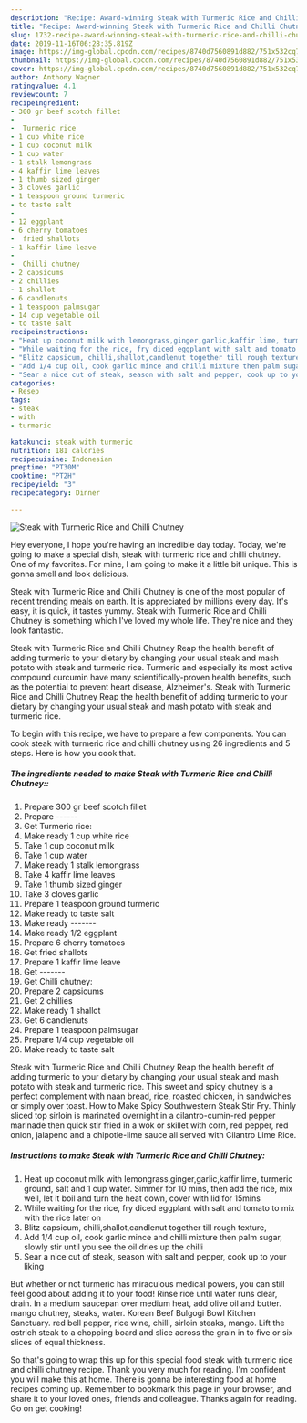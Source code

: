 ```yaml
---
description: "Recipe: Award-winning Steak with Turmeric Rice and Chilli Chutney"
title: "Recipe: Award-winning Steak with Turmeric Rice and Chilli Chutney"
slug: 1732-recipe-award-winning-steak-with-turmeric-rice-and-chilli-chutney
date: 2019-11-16T06:28:35.819Z
image: https://img-global.cpcdn.com/recipes/8740d7560891d882/751x532cq70/steak-with-turmeric-rice-and-chilli-chutney-recipe-main-photo.jpg
thumbnail: https://img-global.cpcdn.com/recipes/8740d7560891d882/751x532cq70/steak-with-turmeric-rice-and-chilli-chutney-recipe-main-photo.jpg
cover: https://img-global.cpcdn.com/recipes/8740d7560891d882/751x532cq70/steak-with-turmeric-rice-and-chilli-chutney-recipe-main-photo.jpg
author: Anthony Wagner
ratingvalue: 4.1
reviewcount: 7
recipeingredient:
- 300 gr beef scotch fillet
-  
-  Turmeric rice
- 1 cup white rice
- 1 cup coconut milk
- 1 cup water
- 1 stalk lemongrass
- 4 kaffir lime leaves
- 1 thumb sized ginger
- 3 cloves garlic
- 1 teaspoon ground turmeric
- to taste salt
-  
- 12 eggplant
- 6 cherry tomatoes
-  fried shallots
- 1 kaffir lime leave
-  
-  Chilli chutney
- 2 capsicums
- 2 chillies
- 1 shallot
- 6 candlenuts
- 1 teaspoon palmsugar
- 14 cup vegetable oil
- to taste salt
recipeinstructions:
- "Heat up coconut milk with lemongrass,ginger,garlic,kaffir lime, turmeric ground, salt and 1 cup water. Simmer for 10 mins, then add the rice, mix well, let it boil and turn the heat down, cover with lid for 15mins"
- "While waiting for the rice, fry diced eggplant with salt and tomato to mix with the rice later on"
- "Blitz capsicum, chilli,shallot,candlenut together till rough texture,"
- "Add 1/4 cup oil, cook garlic mince and chilli mixture then palm sugar, slowly stir until you see the oil dries up the chilli"
- "Sear a nice cut of steak, season with salt and pepper, cook up to your liking"
categories:
- Resep
tags:
- steak
- with
- turmeric

katakunci: steak with turmeric
nutrition: 181 calories
recipecuisine: Indonesian
preptime: "PT30M"
cooktime: "PT2H"
recipeyield: "3"
recipecategory: Dinner

---
```



![Steak with Turmeric Rice and Chilli Chutney](https://img-global.cpcdn.com/recipes/8740d7560891d882/751x532cq70/steak-with-turmeric-rice-and-chilli-chutney-recipe-main-photo.jpg)

Hey everyone, I hope you're having an incredible day today. Today, we're going to make a special dish, steak with turmeric rice and chilli chutney. One of my favorites. For mine, I am going to make it a little bit unique. This is gonna smell and look delicious.

Steak with Turmeric Rice and Chilli Chutney is one of the most popular of recent trending meals on earth. It is appreciated by millions every day. It's easy, it is quick, it tastes yummy. Steak with Turmeric Rice and Chilli Chutney is something which I've loved my whole life. They're nice and they look fantastic.

Steak with Turmeric Rice and Chilli Chutney Reap the health benefit of adding turmeric to your dietary by changing your usual steak and mash potato with steak and turmeric rice. Turmeric and especially its most active compound curcumin have many scientifically-proven health benefits, such as the potential to prevent heart disease, Alzheimer&#39;s. Steak with Turmeric Rice and Chilli Chutney Reap the health benefit of adding turmeric to your dietary by changing your usual steak and mash potato with steak and turmeric rice.


To begin with this recipe, we have to prepare a few components. You can cook steak with turmeric rice and chilli chutney using 26 ingredients and 5 steps. Here is how you cook that.

##### The ingredients needed to make Steak with Turmeric Rice and Chilli Chutney::

1. Prepare 300 gr beef scotch fillet
1. Prepare  ------
1. Get  Turmeric rice:
1. Make ready 1 cup white rice
1. Take 1 cup coconut milk
1. Take 1 cup water
1. Make ready 1 stalk lemongrass
1. Take 4 kaffir lime leaves
1. Take 1 thumb sized ginger
1. Take 3 cloves garlic
1. Prepare 1 teaspoon ground turmeric
1. Make ready to taste salt
1. Make ready  -------
1. Make ready 1/2 eggplant
1. Prepare 6 cherry tomatoes
1. Get  fried shallots
1. Prepare 1 kaffir lime leave
1. Get  -------
1. Get  Chilli chutney:
1. Prepare 2 capsicums
1. Get 2 chillies
1. Make ready 1 shallot
1. Get 6 candlenuts
1. Prepare 1 teaspoon palmsugar
1. Prepare 1/4 cup vegetable oil
1. Make ready to taste salt


Steak with Turmeric Rice and Chilli Chutney Reap the health benefit of adding turmeric to your dietary by changing your usual steak and mash potato with steak and turmeric rice. This sweet and spicy chutney is a perfect complement with naan bread, rice, roasted chicken, in sandwiches or simply over toast. How to Make Spicy Southwestern Steak Stir Fry. Thinly sliced top sirloin is marinated overnight in a cilantro-cumin-red pepper marinade then quick stir fried in a wok or skillet with corn, red pepper, red onion, jalapeno and a chipotle-lime sauce all served with Cilantro Lime Rice. 

##### Instructions to make Steak with Turmeric Rice and Chilli Chutney:

1. Heat up coconut milk with lemongrass,ginger,garlic,kaffir lime, turmeric ground, salt and 1 cup water. Simmer for 10 mins, then add the rice, mix well, let it boil and turn the heat down, cover with lid for 15mins
1. While waiting for the rice, fry diced eggplant with salt and tomato to mix with the rice later on
1. Blitz capsicum, chilli,shallot,candlenut together till rough texture,
1. Add 1/4 cup oil, cook garlic mince and chilli mixture then palm sugar, slowly stir until you see the oil dries up the chilli
1. Sear a nice cut of steak, season with salt and pepper, cook up to your liking


But whether or not turmeric has miraculous medical powers, you can still feel good about adding it to your food! Rinse rice until water runs clear, drain. In a medium saucepan over medium heat, add olive oil and butter. mango chutney, steaks, water. Korean Beef Bulgogi Bowl Kitchen Sanctuary. red bell pepper, rice wine, chilli, sirloin steaks, mango. Lift the ostrich steak to a chopping board and slice across the grain in to five or six slices of equal thickness. 

So that's going to wrap this up for this special food steak with turmeric rice and chilli chutney recipe. Thank you very much for reading. I'm confident you will make this at home. There is gonna be interesting food at home recipes coming up. Remember to bookmark this page in your browser, and share it to your loved ones, friends and colleague. Thanks again for reading. Go on get cooking!
